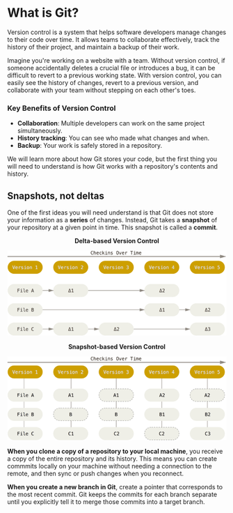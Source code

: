 # What is Git?

Version control is a system that helps software developers manage changes to their code over time. It allows teams to collaborate effectively, track the history of their project, and maintain a backup of their work.

Imagine you're working on a website with a team. Without version control, if someone accidentally deletes a crucial file or introduces a bug, it can be difficult to revert to a previous working state. With version control, you can easily see the history of changes, revert to a previous version, and collaborate with your team without stepping on each other's toes.

### Key Benefits of Version Control

- **Collaboration**: Multiple developers can work on the same project simultaneously.
- **History tracking**: You can see who made what changes and when.
- **Backup**: Your work is safely stored in a repository.

We will learn more about how Git stores your code, but the first thing you will need to understand is how Git works with a repository's contents and history.

## Snapshots, not deltas

One of the first ideas you will need understand is that Git does not store your information as a **series** of changes. Instead, Git takes a **snapshot** of your repository at a given point in time. This snapshot is called a **commit**.

<div class="grid2"><div class="col">

<center> 

**Delta-based Version Control**

<img src="img/Pasted%20image%2020240124080725.png" alt="Figure 1: Delta-based Version Control" />

</center>

</div> 

<div class="col">

<center>

**Snapshot-based Version Control**

<img src="img/Pasted%20image%2020240124080829.png" alt="Figure 2: Snapshot-based Version Control"/>

<center>

</div></div>

**When you clone a copy of a repository to your local machine**, you receive a copy of the entire repository and its history. This means you can create commmits locally on your machine without needing a connection to the remote, and then sync or push changes when you reconnect.

**When you create a new branch in Git**, create a pointer that corresponds to the most recent commit. Git keeps the commits for each branch separate until you explicitly tell it to merge those commits into a target branch.